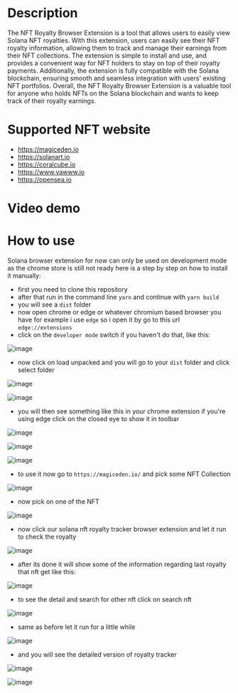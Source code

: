 # Description

The NFT Royalty Browser Extension is a tool that allows
users to easily view Solana NFT royalties. With this extension,
users can easily see their NFT royalty
information, allowing them to track and manage their earnings from their NFT collections.
The extension is simple to install and use, and provides a convenient way for
NFT holders to stay on top of their royalty payments.
Additionally, the extension is fully compatible with the Solana blockchain,
ensuring smooth and seamless integration with users' existing NFT portfolios.
Overall, the NFT Royalty Browser Extension is a valuable tool for anyone who holds NFTs on
the Solana blockchain and wants to keep track of their royalty earnings.

# Supported NFT website

- https://magiceden.io
- https://solanart.io
- https://coralcube.io
- https://www.yawww.io
- https://opensea.io

# Video demo



# How to use

Solana browser extension for now can only be used on development mode as the chrome store is still not ready here is
a step by step on how to install it manually:

- first you need to clone this repository
- after that run in the command line `yarn` and continue with `yarn build`
- you will see a `dist` folder
- now open chrome or edge or whatever chromium based browser you have for example i use `edge` so i open it
by go to this url `edge://extensions`
- click on the `developer mode` switch if you haven't do that, like this:

![image](image/1.jpeg)

- now click on load unpacked and you will go to your `dist` folder and click select folder

![image](image/2.png)

![image](image/3.png)

- you will then see something like this in your chrome extension if you're using edge click on the closed eye to show it in toolbar

![image](image/4.png)

![image](image/5.png)

![image](image/6.png)

- to use it now go to `https://magiceden.io/` and pick some NFT Collection

![image](image/7.png)

- now pick on one of the NFT

![image](image/8.png)

- now click our solana nft royalty tracker browser extension and let it run to check the royalty

![image](image/9.png)

- after its done it will show some of the information regarding last royalty that nft get like this:

![image](image/10.png)

- to see the detail and search for other nft click on search nft

![image](image/11.png)

- same as before let it run for a little while

![image](image/12.png)

- and you will see the detailed version of royalty tracker

![image](image/13.png)

![image](image/14.png)